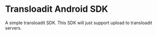 Transloadit Android SDK
=======================

A simple transloadit SDK. This SDK will just support upload to transloadit servers.
